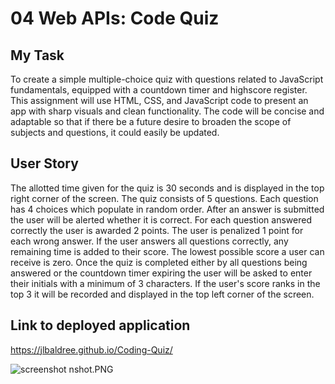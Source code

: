 # 04 Web APIs: Code Quiz

## My Task

To create a simple multiple-choice quiz with questions related to JavaScript fundamentals, equipped with a countdown timer and highscore register. This assignment will use HTML, CSS, and JavaScript code to present an app with sharp visuals and clean functionality. The code will be concise and adaptable so that if there be a future desire to broaden the scope of subjects and questions, it could easily be updated.

## User Story

The allotted time given for the quiz is 30 seconds and is displayed in the top right corner of the screen. The quiz consists of 5 questions. Each question has 4 choices which populate in random order. After an answer is submitted the user will be alerted whether it is correct. For each question answered correctly the user is awarded 2 points. The user is penalized 1 point for each wrong answer. If the user answers all questions correctly, any remaining time is added to their score. The lowest possible score a user can receive is zero. Once the quiz is completed either by all questions being answered or the countdown timer expiring the user will be asked to enter their initials with a minimum of 3 characters. If the user's score ranks in the top 3 it will be recorded and displayed in the top left corner of the screen.   


## Link to deployed application
https://jlbaldree.github.io/Coding-Quiz/

![screenshot](https://user-images.githubusercontent.com/74524186/108019496-98f86700-6fd7-11eb-8ddd-e94821e3bfc7.PNG)
nshot.PNG

 
